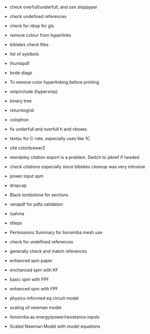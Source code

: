 - check overfull/underfull, and use sloppypar
- check undefined references
- check for nbsp for gls
- remove colour from hyperlinks
- biblatex check files 
- list of symbols
- thumbpdf
- bode diags
- To remove color hyperlinking before printing
- xmpinclude (hyperxmp)
- binary tree 
- returntogrid
- colophon
- fix underfull and overfull h and vboxes
- textsc for C-rate, especially uses like 1C
- cite colorbrewer2
- mendeley citation export is a problem. Switch to jabref if needed
- check citations especially since biblatex cleanup was very intrusive
- power input spm
- dropcap
- Black tombstone for sections
- verapdf for pdfa validation
- lualvna
- titleps
- Permissions Summary for lionsimba mesh use
- check for undefined references
- generally check and match references

- enhanced spm paper
- enchanced spm with KF
- basic spm with FPF
- enhanced spm with FPF
- physics-informed eq circuit model
- scaling of newman model
- lionsimba as energy/power/resistance inputs
* Scaled Newman Model with model equations
